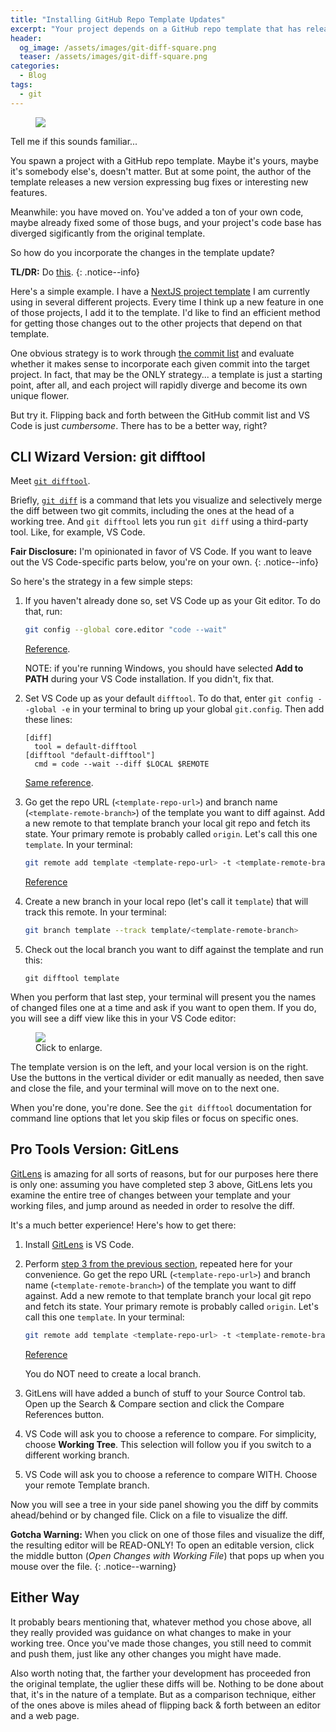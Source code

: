 ```yaml
---
title: "Installing GitHub Repo Template Updates"
excerpt: "Your project depends on a GitHub repo template that has released a new version. How do you integrate the changes?"
header:
  og_image: /assets/images/git-diff-square.png
  teaser: /assets/images/git-diff-square.png
categories:
  - Blog
tags:
  - git
---
```


<figure class="align-left" style="margin-top: 10px; margin-bottom: 10px; width: 150px;">
    <img src="{{ site.url }}{{ site.baseurl }}/assets/images/git-diff-square.png">
</figure>

Tell me if this sounds familiar...

You spawn a project with a GitHub repo template. Maybe it's yours, maybe it's somebody else's, doesn't matter. But at some point, the author of the template releases a new version expressing bug fixes or interesting new features.

Meanwhile: you have moved on. You've added a ton of your own code, maybe already fixed some of those bugs, and your project's code base has diverged sigificantly from the original template.

So how do you incorporate the changes in the template update?

**TL/DR:** Do [this](#pro-tools-version-gitlens).
{: .notice--info}

Here's a simple example. I have a [NextJS project template](https://github.com/karmaniverous/template-nextjs) I am currently using in several different projects. Every time I think up a new feature in one of those projects, I add it to the template. I'd like to find an efficient method for getting those changes out to the other projects that depend on that template.

One obvious strategy is to work through [the commit list](https://github.com/karmaniverous/template-nextjs/commits/master) and evaluate whether it makes sense to incorporate each given commit into the target project. In fact, that may be the ONLY strategy... a template is just a starting point, after all, and each project will rapidly diverge and become its own unique flower.

But try it. Flipping back and forth between the GitHub commit list and VS Code is just _cumbersome_. There has to be a better way, right?

## CLI Wizard Version: git difftool

Meet [`git difftool`](https://git-scm.com/docs/git-difftool).

Briefly, [`git diff`](https://git-scm.com/docs/git-diff) is a command that lets you visualize and selectively merge the diff between two git commits, including the ones at the head of a working tree. And `git difftool` lets you run `git diff` using a third-party tool. Like, for example, VS Code.

**Fair Disclosure:** I'm opinionated in favor of VS Code. If you want to leave out the VS Code-specific parts below, you're on your own.
{: .notice--info}

So here's the strategy in a few simple steps:

1. If you haven't already done so, set VS Code up as your Git editor. To do that, run:

   ```bash
   git config --global core.editor "code --wait"
   ```

   [Reference](https://stackoverflow.com/questions/30024353/how-to-use-visual-studio-code-as-default-editor-for-git).

   NOTE: if you're running Windows, you should have selected **Add to PATH** during your VS Code installation. If you didn't, fix that.

1. Set VS Code up as your default `difftool`. To do that, enter `git config --global -e` in your terminal to bring up your global `git.config`. Then add these lines:

   ```
   [diff]
     tool = default-difftool
   [difftool "default-difftool"]
     cmd = code --wait --diff $LOCAL $REMOTE
   ```

   [Same reference](https://stackoverflow.com/questions/30024353/how-to-use-visual-studio-code-as-default-editor-for-git).

1. <a id="step-3" />Go get the repo URL (`<template-repo-url>`) and branch name (`<template-remote-branch>`) of the template you want to diff against. Add a new remote to that template branch your local git repo and fetch its state. Your primary remote is probably called `origin`. Let's call this one `template`. In your terminal:

   ```bash
   git remote add template <template-repo-url> -t <template-remote-branch> -f
   ```

   [Reference](https://jigarius.com/blog/multiple-git-remote-repositories)

1. Create a new branch in your local repo (let's call it `template`) that will track this remote. In your terminal:

   ```bash
   git branch template --track template/<template-remote-branch>
   ```

1. Check out the local branch you want to diff against the template and run this:

   ```
   git difftool template
   ```

When you perform that last step, your terminal will present you the names of changed files one at a time and ask if you want to open them. If you do, you will see a diff view like this in your VS Code editor:

<figure >
    <a href="{{ site.url }}{{ site.baseurl }}/assets/images/git-difftool-screenshot.png">
        <img src="{{ site.url }}{{ site.baseurl }}/assets/images/git-difftool-screenshot.png">
    </a>
    <figcaption>Click to enlarge.</figcaption>
</figure>

The template version is on the left, and your local version is on the right. Use the buttons in the vertical divider or edit manually as needed, then save and close the file, and your terminal will move on to the next one.

When you're done, you're done. See the `git difftool` documentation for command line options that let you skip files or focus on specific ones.

## Pro Tools Version: GitLens

[GitLens](https://marketplace.visualstudio.com/items?itemName=eamodio.gitlens) is amazing for all sorts of reasons, but for our purposes here there is only one: assuming you have completed step 3 above, GitLens lets you examine the entire tree of changes between your template and your working files, and jump around as needed in order to resolve the diff.

It's a much better experience! Here's how to get there:

1. Install [GitLens](https://marketplace.visualstudio.com/items?itemName=eamodio.gitlens) is VS Code.

1. Perform <a href="#step-3">step 3 from the previous section</a>, repeated here for your convenience. Go get the repo URL (`<template-repo-url>`) and branch name (`<template-remote-branch>`) of the template you want to diff against. Add a new remote to that template branch your local git repo and fetch its state. Your primary remote is probably called `origin`. Let's call this one `template`. In your terminal:

   ```bash
   git remote add template <template-repo-url> -t <template-remote-branch> -f
   ```

   [Reference](https://jigarius.com/blog/multiple-git-remote-repositories)

   You do NOT need to create a local branch.

1. GitLens will have added a bunch of stuff to your Source Control tab. Open up the Search & Compare section and click the Compare References button.

1. VS Code will ask you to choose a reference to compare. For simplicity, choose **Working Tree**. This selection will follow you if you switch to a different working branch.

1. VS Code will ask you to choose a reference to compare WITH. Choose your remote Template branch.

Now you will see a tree in your side panel showing you the diff by commits ahead/behind or by changed file. Click on a file to visualize the diff.

**Gotcha Warning:** When you click on one of those files and visualize the diff, the resulting editor will be READ-ONLY! To open an editable version, click the middle button (_Open Changes with Working File_) that pops up when you mouse over the file.
{: .notice--warning}

## Either Way

It probably bears mentioning that, whatever method you chose above, all they really provided was guidance on what changes to make in your working tree. Once you've made those changes, you still need to commit and push them, just like any other changes you might have made.

Also worth noting that, the farther your development has proceeded fron the original template, the uglier these diffs will be. Nothing to be done about that, it's in the nature of a template. But as a comparison technique, either of the ones above is miles ahead of flipping back & forth between an editor and a web page.

